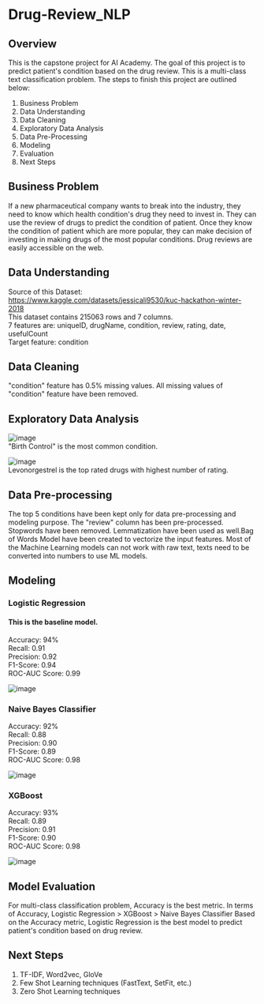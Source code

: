 # Drug-Review_NLP

## Overview
This is the capstone project for AI Academy. The goal of this project is to predict patient's condition based on the drug review.
This is a multi-class text classification problem. The steps to finish this project are outlined below:
1. Business Problem
2. Data Understanding
3. Data Cleaning
4. Exploratory Data Analysis
5. Data Pre-Processing
6. Modeling
7. Evaluation
8. Next Steps

## Business Problem
If a new pharmaceutical company wants to break into the industry, they need to know which health condition's drug they need to invest in. 
They can use the review of drugs to predict the condition of patient. Once they know the condition of patient which are more popular, 
they can make decision of investing in making drugs of the most popular conditions. Drug reviews are easily accessible on the web.

## Data Understanding
Source of this Dataset: https://www.kaggle.com/datasets/jessicali9530/kuc-hackathon-winter-2018 \
This dataset contains 215063 rows and 7 columns. \
7 features are: uniqueID, drugName, condition, review, rating, date, usefulCount \
Target feature: condition

## Data Cleaning
"condition" feature has 0.5% missing values. All missing values of "condition" feature have been removed. 

## Exploratory Data Analysis
![image](https://user-images.githubusercontent.com/115564942/230515357-22b7eceb-822a-4b87-ac51-8991b1c716e3.png) \
"Birth Control" is the most common condition.

![image](https://user-images.githubusercontent.com/115564942/230515384-bf2e27e1-ad7a-463e-8488-4eb8c064f45e.png) \
Levonorgestrel is the top rated drugs with highest number of rating.

## Data Pre-processing
The top 5 conditions have been kept only for data pre-processing and modeling purpose. The "review" column has been pre-processed. Stopwords have been removed. Lemmatization have been used as well.Bag of Words Model have been created to vectorize the input features. Most of the Machine Learning models can not work with raw text, texts need to be converted into numbers to use ML models.

## Modeling
### Logistic Regression
#### This is the baseline model.
Accuracy: 94% \
Recall: 0.91 \
Precision: 0.92 \
F1-Score: 0.94 \
ROC-AUC Score: 0.99

![image](https://user-images.githubusercontent.com/115564942/230516149-ab9016aa-d969-46c8-9cef-08121ea4f577.png)

### Naive Bayes Classifier
Accuracy: 92% \
Recall: 0.88 \
Precision: 0.90 \
F1-Score: 0.89 \
ROC-AUC Score: 0.98 

![image](https://user-images.githubusercontent.com/115564942/230516179-aace6004-7185-496b-957f-3d7e819f25c2.png)

### XGBoost
Accuracy: 93% \
Recall: 0.89 \
Precision: 0.91 \
F1-Score: 0.90 \
ROC-AUC Score: 0.98

![image](https://user-images.githubusercontent.com/115564942/230516200-06ef19cb-2416-4c2a-9095-2996af064a44.png)

## Model Evaluation
For multi-class classification problem, Accuracy is the best metric. In terms of Accuracy, Logistic Regression > XGBoost > Naive Bayes Classifier
Based on the Accuracy metric, Logistic Regression is the best model to predict patient's condition based on drug review. 

## Next Steps
1. TF-IDF,  Word2vec, GloVe 
2. Few Shot Learning techniques (FastText, SetFit, etc.) 
3. Zero Shot Learning techniques
